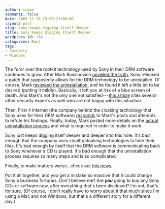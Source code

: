 ```yaml
---
author: slowe
comments: false
date: 2005-11-10 19:00:21+00:00
layout: post
slug: sony-keeps-digging-itself-deeper
title: Sony Keeps Digging Itself Deeper
wordpress_id: 114
categories: Rant
tags:
- Security
- Windows
---
```


The furor over the rootkit technology used by Sony in their DRM software continues to grow. After Mark Russinovich [unveiled the truth](http://www.sysinternals.com/blog/2005/10/sony-rootkits-and-digital-rights.html), Sony released a patch that supposedly allows for the DRM technology to be uninstalled. Of course, Mark [reviewed the uninstallation](http://www.sysinternals.com/blog/2005/11/more-on-sony-dangerous-decloaking.html), and he found it left a little bit to be desired (putting it mildly). Basically, it left you at risk of a blue screen of death. And Mark's not the only one not satisfied---[this article](http://www.eweek.com/article2/0,1759,1883820,00.asp) cites several other security experts as well who are not happy with this situation.

Then, First 4 Internet (the company behind the cloaking technology that Sony uses for their DRM software) [responds](http://www.sysinternals.com/blog/2005/11/sonys-rootkit-first-4-internet.html) to Mark's posts and attempts to refute his findings. Finally, today, Mark posted more details on the [actual uninstallation process](http://www.sysinternals.com/blog/2005/11/sony-you-dont-reeeeaaaally-want-to_09.html) and what is required in order to make it work.

Sony just keeps digging itself deeper and deeper into this hole. It's bad enough that the company uses stealth/cloaking technologies to hide their files. It's bad enough by itself that the DRM software is communicating back to Sony whenever a CD is played. It's bad enough that the uninstallation process requires so many steps and is so complicated.

Finally, to make matters worse...check out [this news](http://entmag.com/news/article.asp?editorialsid=7033).

Put it all together, and you get a mistake so massive that it could change Sony's business fortunes. Don't believe me? Are **_you_** going to buy any Sony CDs or software now, after everything that's been disclosed? I'm not, that's for sure. (Of course, I don't really have to worry about it that much since I'm using a Mac and not Windows, but that's a different story for a different day.)
